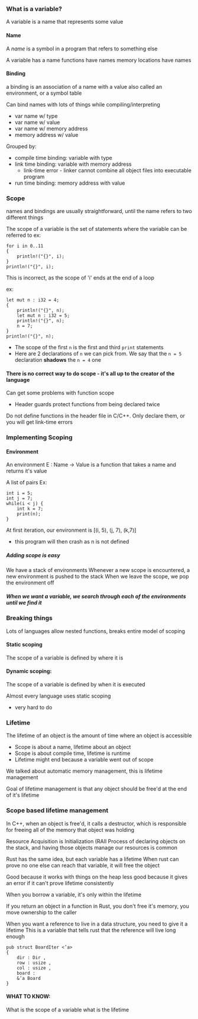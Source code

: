 ### What is a variable?
A variable is a name that represents some value

#### Name
A *name* is a symbol in a program that refers to something else

A variable has a name
functions have names
memory locations have names

#### Binding
a binding is an association of a name with a value
also called an environment, or a symbol table

Can bind names with lots of things while compiling/interpreting
- var name w/ type
- var name  w/ value
- var name w/ memory address
- memory address w/ value

Grouped by:
- compile time binding: variable with type
- link time binding: variable with memory address
	- link-time error - linker cannot combine all object files into executable program
- run time binding: memory address with value

### Scope
names and bindings are usually straightforward, until the name refers to two different things

The scope of a variable is the set of statements where the variable can be referred to
ex:
```
for i in 0..11 
{
	println!("{}", i);
}
println!("{}", i);
```
This is incorrect, as the scope of 'i' ends at the end of a loop

ex:
```
let mut n : i32 = 4;
{
	println!("{}", n);
	let mut n : i32 = 5;
	println!("{}", n);
	n = 7;
}
println!("{}", n);
```
- The scope of the first `n` is the first and third `print` statements
- Here are 2 declarations of `n` we can pick  from. We say that the `n = 5` declaration **shadows** the `n = 4` one

#### There is no correct way to do scope - it's all up to the creator of the language

Can get some problems with function scope
- Header guards protect functions from being declared twice

Do not define functions in the header file in C/C++. Only declare them, or you will get link-time errors

### Implementing Scoping
#### Environment
An environment E : Name -> Value is a function that takes a name and returns it's value

A list of pairs
Ex:
```
int i = 5;
int j = 7;
while(i < j) {
	int k = 7;
	print(n);
}
```
At first iteration, our environment is \[(i, 5), (j, 7), (k,7)]
- this program will then crash as n is not defined

##### Adding scope is easy
We have a stack of environments
Whenever a new scope is encountered, a new environment is pushed to the stack
When we leave the scope, we pop the environment off

##### When we want a variable, we search through each of the environments until we find it

### Breaking things
Lots of languages allow nested functions, breaks entire model of scoping

#### Static scoping
The scope of a variable is defined by where it is

#### Dynamic scoping:
The scope of a variable is defined by when it is executed

Almost every language uses static scoping
- very hard to do


### Lifetime
The lifetime of an object is the amount of time where an object is accessible
- Scope is about a name, lifetime about an object
- Scope is about compile time, lifetime is runtime
- Lifetime might end because a variable went out of scope

We talked about automatic memory management, this is lifetime management

Goal of lifetime management is that any object should be free'd at the end of it's lifetime

### Scope based lifetime management
In C++, when an object is free'd, it calls a destructor, which is responsible for freeing all of the memory that object was holding

Resource Acquisition is Initialization (RAII
Process of declaring objects on the stack, and having those objects manage our resources is common

Rust has the same idea, but each variable has a lifetime
When rust can prove no one else can reach that variable, it will free the object

Good because it works with things on the heap
less good because it gives an error if it can't prove lifetime consistently


When you borrow a variable, it's only within the lifetime

If you return an object in a function in Rust, you don't free it's memory, you move ownership to the caller


When you want a reference to live in a data structure, you need to give it a lifetime
This is a variable that tells rust that the reference will live long enough

```
pub struct BoardIter <’a> 
{ 
	dir : Dir , 
	row : usize , 
	col : usize , 
	board : 
	&’a Board 
}
```

#### WHAT TO KNOW:
What is the scope of a variable
what is the lifetime